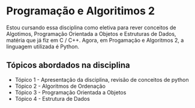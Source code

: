 # Programação e Algoritimos 2

Estou cursando essa disciplina como eletiva para rever conceitos de Algotimos, Programação Orientada a Objetos e Estruturas de Dados, matéria que já fiz em C / C++. Agora, em Progamação e Algoritmos 2, a linguagem utilizada é Python.

## Tópicos abordados na disciplina
- Tópico 1 - Apresentação da disciplina, revisão de conceitos de python
- Tópico 2 - Algoritmos de Ordenação
- Tópico 3 - Programação Orientada a Objetos
- Tópico 4 - Estrutura de Dados
